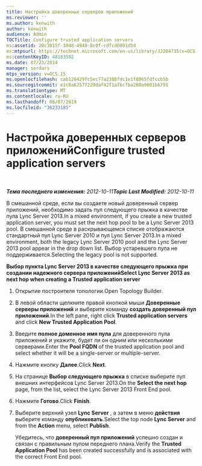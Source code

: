 ```yaml
---
title: Настройка доверенных серверов приложений
ms.reviewer: ''
ms.author: kenwith
author: kenwith
audience: Admin
TOCTitle: Configure trusted application servers
ms:assetid: 20c3815f-3048-4940-8c0f-cdfcd0801d5d
ms:mtpsurl: https://technet.microsoft.com/en-us/library/JJ204735(v=OCS.15)
ms:contentKeyID: 48183592
ms.date: 07/23/2014
manager: serdars
mtps_version: v=OCS.15
ms.openlocfilehash: cab126429fc5ec77a2308fdc1e1f8965fdfccb5b
ms.sourcegitcommit: e1c8a62577229daf42f1a7bcfba268a9001bb791
ms.translationtype: MT
ms.contentlocale: ru-RU
ms.lasthandoff: 08/07/2019
ms.locfileid: "36233185"
---
```

<div data-xmlns="http://www.w3.org/1999/xhtml">

<div class="topic" data-xmlns="http://www.w3.org/1999/xhtml" data-msxsl="urn:schemas-microsoft-com:xslt" data-cs="http://msdn.microsoft.com/en-us/">

<div data-asp="http://msdn2.microsoft.com/asp">

# <a name="configure-trusted-application-servers"></a><span data-ttu-id="0e054-102">Настройка доверенных серверов приложений</span><span class="sxs-lookup"><span data-stu-id="0e054-102">Configure trusted application servers</span></span>

</div>

<div id="mainSection">

<div id="mainBody">

<span> </span>

<span data-ttu-id="0e054-103">_**Тема последнего изменения:** 2012-10-11_</span><span class="sxs-lookup"><span data-stu-id="0e054-103">_**Topic Last Modified:** 2012-10-11_</span></span>

<span data-ttu-id="0e054-104">В смешанной среде, если вы создаете новый доверенный сервер приложений, необходимо задать пул следующего прыжка в качестве пула Lync Server 2013.</span><span class="sxs-lookup"><span data-stu-id="0e054-104">In a mixed environment, if you create a new trusted application server, you must set the next hop pool to be a Lync Server 2013 pool.</span></span> <span data-ttu-id="0e054-105">В смешанной среде в раскрывающемся списке отображаются стандартный пул Lync Server 2010 и пул Lync Server 2013.</span><span class="sxs-lookup"><span data-stu-id="0e054-105">In a mixed environment, both the legacy Lync Server 2010 pool and the Lync Server 2013 pool appear in the drop down list.</span></span> <span data-ttu-id="0e054-106">Выбор устаревшего пула не поддерживается.</span><span class="sxs-lookup"><span data-stu-id="0e054-106">Selecting the legacy pool is not supported.</span></span>

<span data-ttu-id="0e054-107">**Выбор пункта Lync Server 2013 в качестве следующего прыжка при создании надежного сервера приложений**</span><span class="sxs-lookup"><span data-stu-id="0e054-107">**Select Lync Server 2013 as next hop when creating a Trusted application server**</span></span>

1.  <span data-ttu-id="0e054-108">Открытие построителя топологии.</span><span class="sxs-lookup"><span data-stu-id="0e054-108">Open Topology Builder.</span></span>

2.  <span data-ttu-id="0e054-109">В левой области щелкните правой кнопкой мыши **Доверенные серверы приложений** и выберите команду **создать доверенный пул приложений**.</span><span class="sxs-lookup"><span data-stu-id="0e054-109">In the left pane, right click **Trusted application servers** and click **New Trusted Application Pool**.</span></span>

3.  <span data-ttu-id="0e054-110">Введите **полное доменное имя пула** для доверенного пула приложений и укажите, будет ли он одним или несколькими серверами.</span><span class="sxs-lookup"><span data-stu-id="0e054-110">Enter the **Pool FQDN** of the trusted application pool and select whether it will be a single-server or multiple-server.</span></span>

4.  <span data-ttu-id="0e054-111">Нажмите кнопку **Далее**.</span><span class="sxs-lookup"><span data-stu-id="0e054-111">Click **Next**.</span></span>

5.  <span data-ttu-id="0e054-112">На странице **Выбор следующего прыжка** в списке выберите пул внешних интерфейсов Lync Server 2013.</span><span class="sxs-lookup"><span data-stu-id="0e054-112">On the **Select the next hop** page, from the list, select the Lync Server 2013 Front End pool.</span></span>

6.  <span data-ttu-id="0e054-113">Нажмите **Готово**.</span><span class="sxs-lookup"><span data-stu-id="0e054-113">Click **Finish**.</span></span>

7.  <span data-ttu-id="0e054-114">Выберите верхний узел **Lync Server** , а затем в меню **действия** выберите команду **опубликовать**.</span><span class="sxs-lookup"><span data-stu-id="0e054-114">Select the top node **Lync Server** and from the **Action** menu, select **Publish**.</span></span>
    
    <span data-ttu-id="0e054-115">Убедитесь, что **доверенный пул приложений** успешно создан и связан с правильным пулом переднего плана.</span><span class="sxs-lookup"><span data-stu-id="0e054-115">Verify the **Trusted Application Pool** has been created successfully and is associated with the correct Front End pool.</span></span>

</div>

<span> </span>

</div>

</div>

</div>

